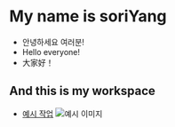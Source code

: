 # My name is soriYang
* 안녕하세요 여러분!
* Hello everyone!
* 大家好！

## And this is my workspace
 * [예시 작업](./example/)
![예시 이미지](./example_img.png)
